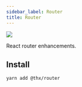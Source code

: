 ```yaml
---
sidebar_label: Router
title: Router
---
```


[![](assets/coverage/router/coverage.svg)](assets/coverage/router/index.html)

React router enhancements.

## Install
```
yarn add @thx/router
```
